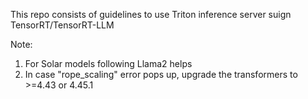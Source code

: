 This repo consists of guidelines to use Triton inference server suign TensorRT/TensorRT-LLM


Note:
1. For Solar models following Llama2 helps 
2. In case "rope_scaling" error pops up, upgrade the transformers to >=4.43 or 4.45.1
   
